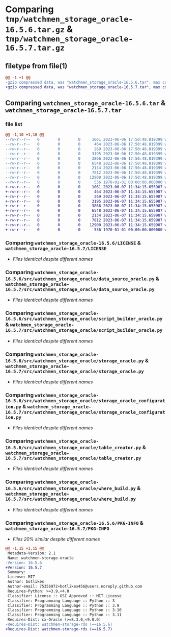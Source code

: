# Comparing `tmp/watchmen_storage_oracle-16.5.6.tar.gz` & `tmp/watchmen_storage_oracle-16.5.7.tar.gz`

## filetype from file(1)

```diff
@@ -1 +1 @@
-gzip compressed data, was "watchmen_storage_oracle-16.5.6.tar", max compression
+gzip compressed data, was "watchmen_storage_oracle-16.5.7.tar", max compression
```

## Comparing `watchmen_storage_oracle-16.5.6.tar` & `watchmen_storage_oracle-16.5.7.tar`

### file list

```diff
@@ -1,10 +1,10 @@
--rw-r--r--   0        0        0     1061 2023-06-06 17:50:48.819399 watchmen_storage_oracle-16.5.6/LICENSE
--rw-r--r--   0        0        0      464 2023-06-06 17:50:48.819399 watchmen_storage_oracle-16.5.6/pyproject.toml
--rw-r--r--   0        0        0      269 2023-06-06 17:50:48.819399 watchmen_storage_oracle-16.5.6/src/watchmen_storage_oracle/__init__.py
--rw-r--r--   0        0        0     3195 2023-06-06 17:50:48.819399 watchmen_storage_oracle-16.5.6/src/watchmen_storage_oracle/data_source_oracle.py
--rw-r--r--   0        0        0     3866 2023-06-06 17:50:48.819399 watchmen_storage_oracle-16.5.6/src/watchmen_storage_oracle/script_builder_oracle.py
--rw-r--r--   0        0        0     6548 2023-06-06 17:50:48.819399 watchmen_storage_oracle-16.5.6/src/watchmen_storage_oracle/storage_oracle.py
--rw-r--r--   0        0        0     2134 2023-06-06 17:50:48.819399 watchmen_storage_oracle-16.5.6/src/watchmen_storage_oracle/storage_oracle_configuration.py
--rw-r--r--   0        0        0     7812 2023-06-06 17:50:48.819399 watchmen_storage_oracle-16.5.6/src/watchmen_storage_oracle/table_creator.py
--rw-r--r--   0        0        0    12900 2023-06-06 17:50:48.819399 watchmen_storage_oracle-16.5.6/src/watchmen_storage_oracle/where_build.py
--rw-r--r--   0        0        0      536 1970-01-01 00:00:00.000000 watchmen_storage_oracle-16.5.6/PKG-INFO
+-rw-r--r--   0        0        0     1061 2023-06-07 11:34:15.655987 watchmen_storage_oracle-16.5.7/LICENSE
+-rw-r--r--   0        0        0      464 2023-06-07 11:34:15.655987 watchmen_storage_oracle-16.5.7/pyproject.toml
+-rw-r--r--   0        0        0      269 2023-06-07 11:34:15.655987 watchmen_storage_oracle-16.5.7/src/watchmen_storage_oracle/__init__.py
+-rw-r--r--   0        0        0     3195 2023-06-07 11:34:15.655987 watchmen_storage_oracle-16.5.7/src/watchmen_storage_oracle/data_source_oracle.py
+-rw-r--r--   0        0        0     3866 2023-06-07 11:34:15.655987 watchmen_storage_oracle-16.5.7/src/watchmen_storage_oracle/script_builder_oracle.py
+-rw-r--r--   0        0        0     6548 2023-06-07 11:34:15.655987 watchmen_storage_oracle-16.5.7/src/watchmen_storage_oracle/storage_oracle.py
+-rw-r--r--   0        0        0     2134 2023-06-07 11:34:15.659987 watchmen_storage_oracle-16.5.7/src/watchmen_storage_oracle/storage_oracle_configuration.py
+-rw-r--r--   0        0        0     7812 2023-06-07 11:34:15.659987 watchmen_storage_oracle-16.5.7/src/watchmen_storage_oracle/table_creator.py
+-rw-r--r--   0        0        0    12900 2023-06-07 11:34:15.659987 watchmen_storage_oracle-16.5.7/src/watchmen_storage_oracle/where_build.py
+-rw-r--r--   0        0        0      536 1970-01-01 00:00:00.000000 watchmen_storage_oracle-16.5.7/PKG-INFO
```

### Comparing `watchmen_storage_oracle-16.5.6/LICENSE` & `watchmen_storage_oracle-16.5.7/LICENSE`

 * *Files identical despite different names*

### Comparing `watchmen_storage_oracle-16.5.6/src/watchmen_storage_oracle/data_source_oracle.py` & `watchmen_storage_oracle-16.5.7/src/watchmen_storage_oracle/data_source_oracle.py`

 * *Files identical despite different names*

### Comparing `watchmen_storage_oracle-16.5.6/src/watchmen_storage_oracle/script_builder_oracle.py` & `watchmen_storage_oracle-16.5.7/src/watchmen_storage_oracle/script_builder_oracle.py`

 * *Files identical despite different names*

### Comparing `watchmen_storage_oracle-16.5.6/src/watchmen_storage_oracle/storage_oracle.py` & `watchmen_storage_oracle-16.5.7/src/watchmen_storage_oracle/storage_oracle.py`

 * *Files identical despite different names*

### Comparing `watchmen_storage_oracle-16.5.6/src/watchmen_storage_oracle/storage_oracle_configuration.py` & `watchmen_storage_oracle-16.5.7/src/watchmen_storage_oracle/storage_oracle_configuration.py`

 * *Files identical despite different names*

### Comparing `watchmen_storage_oracle-16.5.6/src/watchmen_storage_oracle/table_creator.py` & `watchmen_storage_oracle-16.5.7/src/watchmen_storage_oracle/table_creator.py`

 * *Files identical despite different names*

### Comparing `watchmen_storage_oracle-16.5.6/src/watchmen_storage_oracle/where_build.py` & `watchmen_storage_oracle-16.5.7/src/watchmen_storage_oracle/where_build.py`

 * *Files identical despite different names*

### Comparing `watchmen_storage_oracle-16.5.6/PKG-INFO` & `watchmen_storage_oracle-16.5.7/PKG-INFO`

 * *Files 20% similar despite different names*

```diff
@@ -1,15 +1,15 @@
 Metadata-Version: 2.1
 Name: watchmen-storage-oracle
-Version: 16.5.6
+Version: 16.5.7
 Summary: 
 License: MIT
 Author: botlikes
 Author-email: 75356972+botlikes456@users.noreply.github.com
 Requires-Python: >=3.9,<4.0
 Classifier: License :: OSI Approved :: MIT License
 Classifier: Programming Language :: Python :: 3
 Classifier: Programming Language :: Python :: 3.9
 Classifier: Programming Language :: Python :: 3.10
 Classifier: Programming Language :: Python :: 3.11
 Requires-Dist: cx-Oracle (>=8.3.0,<9.0.0)
-Requires-Dist: watchmen-storage-rds (==16.5.6)
+Requires-Dist: watchmen-storage-rds (==16.5.7)
```

